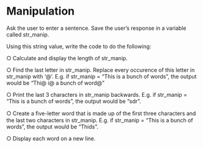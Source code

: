 # Manipulation

Ask the user to enter a sentence. Save the user’s response in a variable called str_manip.

Using this string value, write the code to do the following:

○ Calculate and display the length of str_manip.

○ Find the last letter in str_manip. Replace every occurence of this
letter in str_manip with ‘@’. E.g. if str_manip = “This is a bunch of
words”, the output would be “Thi@ i@ a bunch of word@”

○ Print the last 3 characters in str_manip backwards. E.g. if str_manip
= “This is a bunch of words”, the output would be “sdr”.

○ Create a ﬁve-letter word that is made up of the ﬁrst three characters
and the last two characters in str_manip. E.g. if str_manip = “This is a
bunch of words”, the output would be “Thids”.

○ Display each word on a new line.
